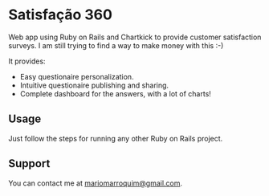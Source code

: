 Satisfação 360
==============

Web app using Ruby on Rails and Chartkick to provide customer satisfaction surveys. I am still trying to find a way to make money with this :-)

It provides:

* Easy questionaire personalization.
* Intuitive questionaire publishing and sharing.
* Complete dashboard for the answers, with a lot of charts!

Usage
-----

Just follow the steps for running any other Ruby on Rails project.

Support
-------

You can contact me at mariomarroquim@gmail.com.
